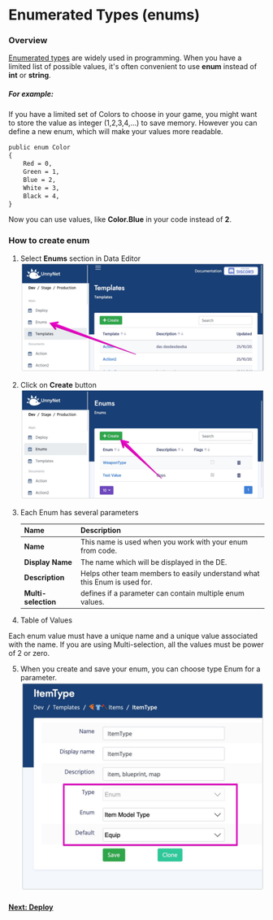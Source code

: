 # Enumerated Types (enums)

### Overview

[Enumerated types](https://en.wikipedia.org/wiki/Enumerated_type) are widely used in programming. When you have a limited list of possible values, it's often convenient to use **enum** instead of **int** or **string**.

##### For example:
If you have a limited set of Colors to choose in your game, you might want to store the value as integer (1,2,3,4,...) to save memory. However you can define a new enum, which will make your values more readable.

```
public enum Color
{
    Red = 0,
    Green = 1,
    Blue = 2,
    White = 3,
    Black = 4,
}
```

Now you can use values, like **Color.Blue** in your code instead of **2**.

### How to create enum

1.  Select **Enums** section in Data Editor
![Screenshot](../../img/de_example/de_enums.jpg)

2.  Click on **Create** button
![Screenshot](../../img/de_example/de_enum_create.jpg)

3.  Each Enum has several parameters
    
    Name | Description
    -----|------------
    **Name** | This name is used when you work with your enum from code.
    **Display Name** | The name which will be displayed in the DE.
    **Description** | Helps other team members to easily understand what this Enum is used for.
    **Multi-selection** | defines if a parameter can contain multiple enum values. 
    
4.  Table of Values

Each enum value must have a unique name and a unique value associated with the name. If you are using Multi-selection, all the values must be power of 2 or zero.

5.  When you create and save your enum, you can choose type Enum for a parameter.
![Screenshot](../../img/de_example/de_enum_param.jpg)

#### [Next: Deploy](/data_editor/deploy)
